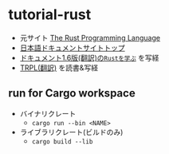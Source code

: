 # tutorial-rust

- 元サイト [The Rust Programming Language](https://doc.rust-lang.org/book/)
- [日本語ドキュメントサイトトップ](https://doc.rust-jp.rs/)
- [ドキュメント1.6版(翻訳)の`Rustを学ぶ`](https://doc.rust-jp.rs/the-rust-programming-language-ja/1.6/book/learn-rust.html) を写経
- [TRPL(翻訳)](https://doc.rust-jp.rs/book-ja/) を読書&写経

## run for Cargo workspace

- バイナリクレート
    - `cargo run --bin <NAME>`
- ライブラリクレート(ビルドのみ)
    - `cargo build --lib`
